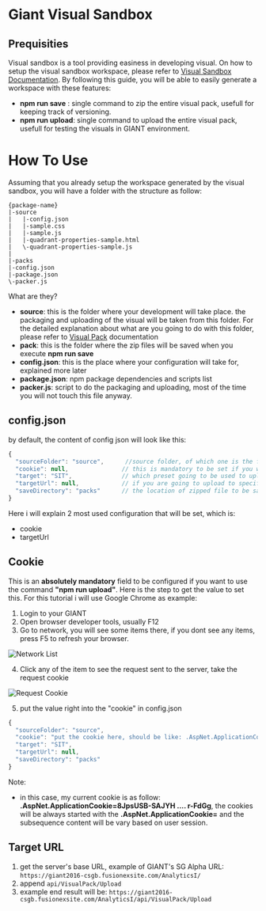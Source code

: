 # Giant Visual Sandbox

## Prequisities

Visual sandbox is a tool providing easiness in developing visual. On how to setup the visual sandbox workspace, please refer to [Visual Sandbox Documentation](https://github.com/fx-giant/generator-giant-visual-sandbox). By following this guide, you will be able to easily generate a workspace with these features:
- **npm run save** : single command to zip the entire visual pack, usefull for keeping track of versioning.
- **npm run upload**: single command to upload the entire visual pack, usefull for testing the visuals in GIANT environment.

# How To Use

Assuming that you already setup the workspace generated by the visual sandbox, you will have a folder with the structure as follow:

```
{package-name}
|-source
|   |-config.json
|   |-sample.css
|   |-sample.js
|   |-quadrant-properties-sample.html
|   \-quadrant-properties-sample.js
|
|-packs
|-config.json
|-package.json
\-packer.js
```

What are they?
- **source**: this is the folder where your development will take place. the packaging and uploading of the visual will be taken from this folder. For the detailed explanation about what are you going to do with this folder, please refer to [Visual Pack](http://https://github.com/fx-giant/giant-documentations/blob/master/visual-pack.md) documentation
- **pack**: this is the folder where the zip files will be saved when you execute **npm run save**
- **config.json**: this is the place where your configuration will take for, explained more later
- **package.json**: npm package dependencies and scripts list
- **packer.js**: script to do the packaging and uploading, most of the time you will not touch this file anyway.

## config.json

by default, the content of config json will look like this:
```js
{
  "sourceFolder": "source",      //source folder, of which one is the folder that will be zipped and uploaded
  "cookie": null,               // this is mandatory to be set if you want to use "npm run upload"
  "target": "SIT",              // which preset going to be used to upload the giant form to, 
  "targetUrl": null,            // if you are going to upload to specific environment, please see bellow explanation for setup this variable
  "saveDirectory": "packs"      // the location of zipped file to be saved when running "npm run save"
}
```

Here i will explain 2 most used configuration that will be set, which is:
- cookie
- targetUrl

## Cookie
This is an **absolutely mandatory** field to be configured if you want to use the command **"npm run upload"**. Here is the step to get the value to set this. For this tutorial i will use Google Chrome as example:
1. Login to your GIANT
2. Open browser developer tools, usually F12
3. Go to network, you will see some items there, if you dont see any items, press F5 to refresh your browser.

![Network List](https://github.com/fx-giant/giant-documentations/blob/master/visual/images/visual-sandbox-1.png)

4. Click any of the item to see the request sent to the server, take the request cookie

![Request Cookie](https://github.com/fx-giant/giant-documentations/blob/master/visual/images/visual-sandbox-2.png)

5. put the value right into the "cookie" in config.json
``` js
{
  "sourceFolder": "source",      
  "cookie": "put the cookie here, should be like: .AspNet.ApplicationCookie=8JpsU ...... 5WrNAltkF7yKMFMqm_hYQQr-FdGg",               
  "target": "SIT",              
  "targetUrl": null,            
  "saveDirectory": "packs"      
}
```
Note:
- in this case, my current cookie is as follow: **.AspNet.ApplicationCookie=8JpsUSB-SAJYH  .... r-FdGg**, the cookies will be always started with the **.AspNet.ApplicationCookie=** and the subsequence content will be vary based on user session.
## Target URL
1. get the server's base URL, example of GIANT's SG Alpha URL: 
```https://giant2016-csgb.fusionexsite.com/AnalyticsI/```
2. append ```api/VisualPack/Upload```
3. example end result will be: ```https://giant2016-csgb.fusionexsite.com/AnalyticsI/api/VisualPack/Upload``` 
